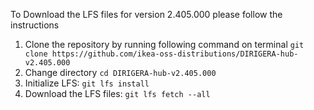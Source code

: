 To Download the LFS files for version 2.405.000 please follow the instructions

1. Clone the repository by running following command on terminal `git clone https://github.com/ikea-oss-distributions/DIRIGERA-hub-v2.405.000`
2. Change directory `cd DIRIGERA-hub-v2.405.000`
3. Initialize LFS: `git lfs install`
4. Download the LFS files: `git lfs fetch --all`

